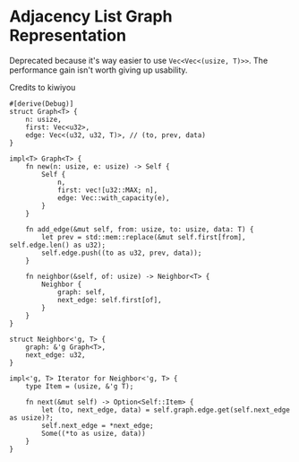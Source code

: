 # Adjacency List Graph Representation

Deprecated because it's way easier to use `Vec<Vec<(usize, T)>>`. The performance gain isn't worth giving up usability.

Credits to kiwiyou

```rust,noplayground
#[derive(Debug)]
struct Graph<T> {
    n: usize,
    first: Vec<u32>,
    edge: Vec<(u32, u32, T)>, // (to, prev, data)
}

impl<T> Graph<T> {
    fn new(n: usize, e: usize) -> Self {
        Self {
            n,
            first: vec![u32::MAX; n],
            edge: Vec::with_capacity(e),
        }
    }

    fn add_edge(&mut self, from: usize, to: usize, data: T) {
        let prev = std::mem::replace(&mut self.first[from], self.edge.len() as u32);
        self.edge.push((to as u32, prev, data));
    }

    fn neighbor(&self, of: usize) -> Neighbor<T> {
        Neighbor {
            graph: self,
            next_edge: self.first[of],
        }
    }
}

struct Neighbor<'g, T> {
    graph: &'g Graph<T>,
    next_edge: u32,
}

impl<'g, T> Iterator for Neighbor<'g, T> {
    type Item = (usize, &'g T);

    fn next(&mut self) -> Option<Self::Item> {
        let (to, next_edge, data) = self.graph.edge.get(self.next_edge as usize)?;
        self.next_edge = *next_edge;
        Some((*to as usize, data))
    }
}
```
